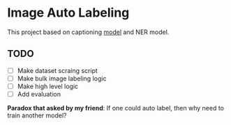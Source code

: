 # Image Auto Labeling

This project based on captioning [model](https://huggingface.co/nlpconnect/vit-gpt2-image-captioning) and NER model.

## TODO

- [ ] Make dataset scraing script
- [ ] Make bulk image labeling logic
- [ ] Make high level logic
- [ ] Add evaluation

**Paradox that asked by my friend**: If one could auto label, then why need to train another model?

